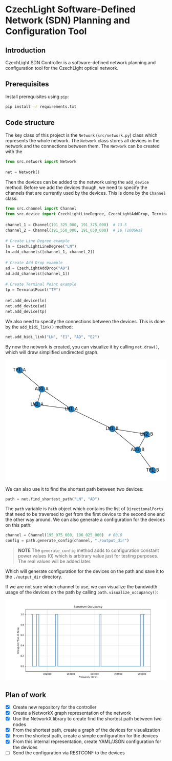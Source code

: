 # CzechLight Software-Defined Network (SDN) Planning and Configuration Tool

## Introduction

CzechLight SDN Controller is a software-defined network planning and configuration tool for the CzechLight optical
network.

## Prerequisites

Install prerequisites using `pip`:

```bash
pip install -r requirements.txt
```

## Code structure

The key class of this project is the `Network` (`src/network.py`) class which represents the whole network.
The `Network`
class stores all devices in the network and the connections between them. The `Network` can be created with the

```python
from src.network import Network

net = Network()
```

Then the devices can be added to the network using the `add_device` method. Before we add the devices though, we need to
specify the channels that are currently used by the devices. This is done by the `Channel` class:

```python
from src.channel import Channel
from src.device import CzechLightLineDegree, CzechLightAddDrop, TerminalPoint

channel_1 = Channel(191_325_000, 191_375_000)  # 13.5
channel_2 = Channel(191_550_000, 191_650_000)  # 16 (100GHz)

# Create Line Degree example
ln = CzechLightLineDegree("LN")
ln.add_channels([channel_1, channel_2])

# Create Add Drop example
ad = CzechLightAddDrop("AD")
ad.add_channels([channel_1])

# Create Terminal Point example
tp = TerminalPoint("TP")

net.add_device(ln)
net.add_device(ad)
net.add_device(tp)
```

We also need to specify the connections between the devices. This is done by the `add_bidi_link()` method:

```python
net.add_bidi_link("LN", "E1", "AD", "E2")
```

By now the network is created, you can visualize it by calling `net.draw()`, which will draw simplified undirected
graph.

![Network](./figures/network.png)

We can also use it to find the shortest path between two devices:

```python
path = net.find_shortest_path("LN", "AD")
```

The `path` variable is `Path` object which contains the list of `DirectionalPorts` that need to be traversed to get from
the first device to the second one and the other way around. We can also generate a configuration for the devices on
this path:

```python
channel = Channel(195_975_000, 196_025_000)  # 60.0
config = path.generate_config(channel, "./output_dir")
```

> **NOTE**
> The `generate_config` method adds to configuration constant power values (0) which is arbitrary value just for
> testing purposes. The real values will be added later.

Which will generate configuration for the devices on the path and save it to the `./output_dir` directory.

If we are not sure which channel to use, we can visualize the bandwidth usage of the devices on the path by calling
`path.visualize_occupancy()`:

![Occupancy](./figures/occupancy.png)

## Plan of work

- [x] Create new repository for the controller
- [x] Create a NetworkX graph representation of the network
- [x] Use the NetworkX library to create find the shortest path between two nodes
- [x] From the shortest path, create a graph of the devices for visualization
- [x] From the shortest path, create a simple configuration for the devices
- [x] From this internal representation, create YAML/JSON configuration for the devices
- [ ] Send the configuration via RESTCONF to the devices